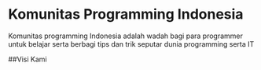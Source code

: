 # Komunitas Programming Indonesia

Komunitas programming Indonesia adalah wadah bagi para programmer untuk belajar
serta berbagi tips dan trik seputar dunia programming serta IT

##Visi Kami
